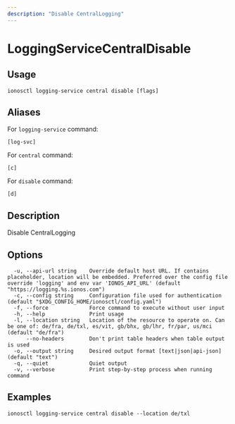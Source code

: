 ```yaml
---
description: "Disable CentralLogging"
---
```


# LoggingServiceCentralDisable

## Usage

```text
ionosctl logging-service central disable [flags]
```

## Aliases

For `logging-service` command:

```text
[log-svc]
```

For `central` command:

```text
[c]
```

For `disable` command:

```text
[d]
```

## Description

Disable CentralLogging

## Options

```text
  -u, --api-url string    Override default host URL. If contains placeholder, location will be embedded. Preferred over the config file override 'logging' and env var 'IONOS_API_URL' (default "https://logging.%s.ionos.com")
  -c, --config string     Configuration file used for authentication (default "$XDG_CONFIG_HOME/ionosctl/config.yaml")
  -f, --force             Force command to execute without user input
  -h, --help              Print usage
  -l, --location string   Location of the resource to operate on. Can be one of: de/fra, de/txl, es/vit, gb/bhx, gb/lhr, fr/par, us/mci (default "de/fra")
      --no-headers        Don't print table headers when table output is used
  -o, --output string     Desired output format [text|json|api-json] (default "text")
  -q, --quiet             Quiet output
  -v, --verbose           Print step-by-step process when running command
```

## Examples

```text
ionosctl logging-service central disable --location de/txl
```

